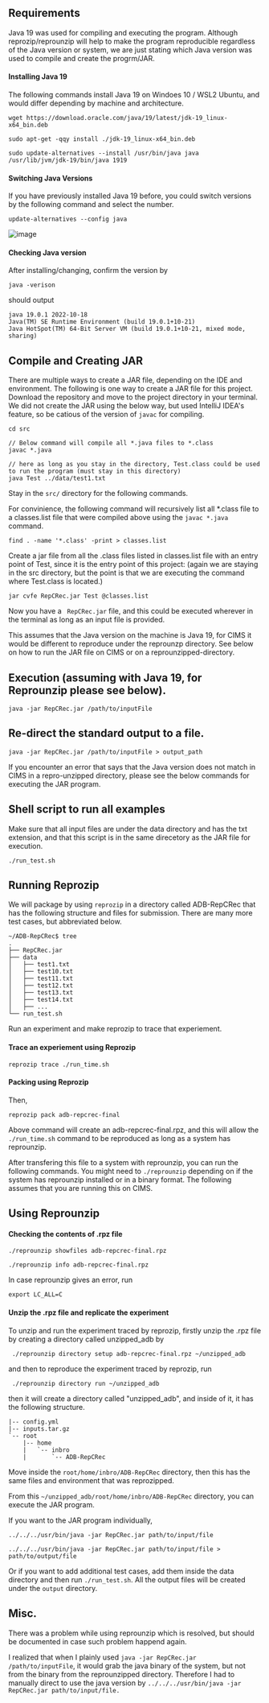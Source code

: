 
## Requirements

Java 19 was used for compiling and executing the program. Although reprozip/reprounzip will help to make the program reproducible regardless of the Java version or system, we are just stating which Java version was used to compile and create the progrm/JAR.


#### Installing Java 19

The following commands install Java 19 on Windoes 10 / WSL2 Ubuntu, and would differ depending by machine and architecture.
``` 
wget https://download.oracle.com/java/19/latest/jdk-19_linux-x64_bin.deb

sudo apt-get -qqy install ./jdk-19_linux-x64_bin.deb

sudo update-alternatives --install /usr/bin/java java /usr/lib/jvm/jdk-19/bin/java 1919
```

#### Switching Java Versions
If you have previously installed Java 19 before, you could switch versions by the following command and select the number.
```
update-alternatives --config java
```
![image](https://user-images.githubusercontent.com/15973953/204961738-51a39d1a-f775-4ff8-9152-fc0aecfd0f8f.png)

#### Checking Java version
After installing/changing, confirm the version by
```
java -verison
```
should output
```
java 19.0.1 2022-10-18
Java(TM) SE Runtime Environment (build 19.0.1+10-21)
Java HotSpot(TM) 64-Bit Server VM (build 19.0.1+10-21, mixed mode, sharing)
```


## Compile and Creating JAR

There are multiple ways to create a JAR file, depending on the IDE and environment.
The following is one way to create a JAR file for this project.
Download the repository and move to the project directory in your terminal.
We did not create the JAR using the below way, but used IntelliJ IDEA's feature, so be catious
of the version of ```javac``` for compiling.

``` 
cd src

// Below command will compile all *.java files to *.class
javac *.java

// here as long as you stay in the directory, Test.class could be used to run the program (must stay in this directory)
java Test ../data/test1.txt
```


Stay in the ``` src/ ``` directory for the following commands.

For convinience, the following command will recursively list all *.class file to a classes.list file that were compiled above using the ```javac *.java``` command.
```
find . -name '*.class' -print > classes.list
```

Create a jar file from all the .class files listed in classes.list file with an entry point of Test, since it is
the entry point of this project: (again we are staying in the src directory, but the point is that we are
executing the command where Test.class is located.)
```
jar cvfe RepCRec.jar Test @classes.list
```

Now you have a ``` RepCRec.jar``` file, and this could be executed wherever in the terminal as long as an input file is provided.

This assumes that the Java version on the machine is Java 19, for CIMS it would be different to reproduce under the reprounzp directory. See below on how to run the JAR file on CIMS or on a reprounzipped-directory.

## Execution (assuming with Java 19, for Reprounzip please see below).
```
java -jar RepCRec.jar /path/to/inputFile
```

## Re-direct the standard output to a file.
```
java -jar RepCRec.jar /path/to/inputFile > output_path
```

If you encounter an error that says that the Java version does not match in CIMS in a repro-unzipped directory, please see the below commands for executing the JAR program.


## Shell script to run all examples
Make sure that all input files are under the data directory and has the txt extension, and that this script is in the same direcetory as the JAR file for execution.

```
./run_test.sh
```

## Running Reprozip

We will package by using ```reprozip``` in a directory called ADB-RepCRec that has the following structure and files for submission. There are many more test cases, but abbreviated below.

```
~/ADB-RepCRec$ tree
.
├── RepCRec.jar
├── data
│   ├── test1.txt
│   ├── test10.txt
│   ├── test11.txt
│   ├── test12.txt
│   ├── test13.txt
│   ├── test14.txt
│   ├── ...
└── run_test.sh
```

Run an experiment and make reprozip to trace that experiement.

#### Trace an experiement using Reprozip
```
reprozip trace ./run_time.sh
```

#### Packing using Reprozip
Then,
```
reprozip pack adb-repcrec-final
```

Above command will create an adb-repcrec-final.rpz, and this will allow the ```./run_time.sh``` command to be reproduced as long as a system has reprounzip.

After transfering this file to a system with reprounzip, you can run the following commands. You might need to ```./reprounzip``` depending on if the system has reprounzip installed or in a binary format. The following assumes that you are running this on CIMS.

## Using Reprounzip

#### Checking the contents of .rpz file
```
./reprounzip showfiles adb-repcrec-final.rpz

./reprounzip info adb-repcrec-final.rpz
```

In case reprounzip gives an error, run 
```
export LC_ALL=C
```

#### Unzip the .rpz file and replicate the experiment

To unzip and run the experiment traced by reprozip, firstly unzip the .rpz file by creating a directory called unzipped_adb by
```
 ./reprounzip directory setup adb-repcrec-final.rpz ~/unzipped_adb 
```

and then to reproduce the experiment traced by reprozip, run
```
 ./reprounzip directory run ~/unzipped_adb 
```
then it will create a directory called "unzipped_adb", and inside of it, it has the following structure.
```
|-- config.yml
|-- inputs.tar.gz
`-- root
    |-- home
    |   `-- inbro
    |       `-- ADB-RepCRec
```

Move inside the ```root/home/inbro/ADB-RepCRec``` directory, then this has the same files and environment
that was reprozipped. 

From this ```~/unzipped_adb/root/home/inbro/ADB-RepCRec``` directory, you can execute the JAR program.

If you want to the JAR program individually,
```
../../../usr/bin/java -jar RepCRec.jar path/to/input/file
 
../../../usr/bin/java -jar RepCRec.jar path/to/input/file > path/to/output/file

```

Or if you want to add additional test cases, add them inside the data directory and then run ```./run_test.sh```.
All the output files will be created under the ```output``` directory.

## Misc.

There was a problem while using reprounzip which is resolved, but should be documented in case such problem happend again.

I realized that when I plainly used ``` java -jar RepCRec.jar /path/to/inputFile ```, it would grab the java binary of the system, but not from the binary from the reprounzipped directory. Therefore I had to manually direct to use the java version by ```../../../usr/bin/java -jar RepCRec.jar path/to/input/file.```

